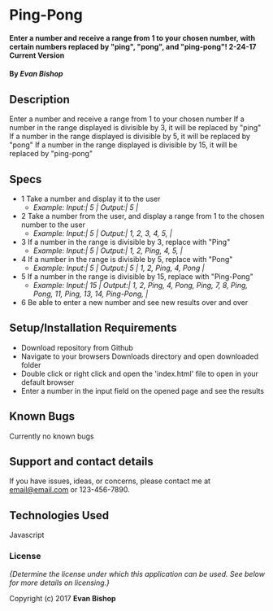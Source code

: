 # Ping-Pong

#### Enter a number and receive a range from 1 to your chosen number, with certain numbers replaced by "ping", "pong", and "ping-pong"! 2-24-17 Current Version

#### By _**Evan Bishop**_

## Description

Enter a number and receive a range from 1 to your chosen number
If a number in the range displayed is divisible by 3, it will be replaced by "ping"
If a number in the range displayed is divisible by 5, it will be replaced by "pong"
If a number in the range displayed is divisible by 15, it will be replaced by "ping-pong"

## Specs
* 1 Take a number and display it to the user
  * _Example:   Input:| 5 | Output:| 5 |_
* 2 Take a number from the user, and display a range from 1 to the chosen number to the user
  * _Example:   Input:| 5 | Output:| 1, 2, 3, 4, 5, |_
* 3 If a number in the range is divisible by 3, replace with "Ping"
  * _Example:   Input:| 5 | Output:| 1, 2, Ping, 4, 5, |_
* 4 If a number in the range is divisible by 5, replace with "Pong"
  * _Example:   Input:| 5 | Output:| 5 | 1, 2, Ping, 4, Pong |_
* 5 If a number in the range is divisible by 15, replace with "Ping-Pong"
  * _Example:   Input:| 15 | Output:| 1, 2, Ping, 4, Pong, Ping, 7, 8, Ping, Pong, 11, Ping, 13, 14, Ping-Pong, |_
* 6 Be able to enter a new number and see new results over and over


## Setup/Installation Requirements

* Download repository from Github
* Navigate to your browsers Downloads directory and open downloaded folder
* Double click or right click and open the 'index.html' file to open in your default browser
* Enter a number in the input field on the opened page and see the results

## Known Bugs
Currently no known bugs

## Support and contact details

If you have issues, ideas, or concerns, please contact me at email@email.com or 123-456-7890.

## Technologies Used

Javascript

### License

*{Determine the license under which this application can be used.  See below for more details on licensing.}*

Copyright (c) 2017 **Evan Bishop**
